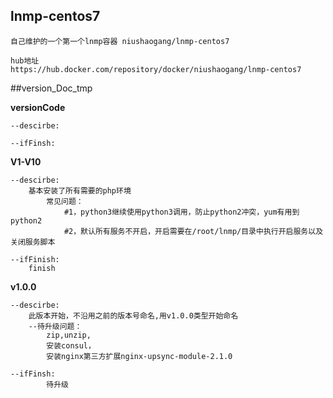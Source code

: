 ## lnmp-centos7

	自己维护的一个第一个lnmp容器 niushaogang/lnmp-centos7

	hub地址
	https://hub.docker.com/repository/docker/niushaogang/lnmp-centos7


##version_Doc_tmp

	
**versionCode**

	--descirbe:
	
	--ifFinsh:
		
		
**V1-V10**

	--descirbe:
		基本安装了所有需要的php环境
			常见问题：
				#1，python3继续使用python3调用，防止python2冲突，yum有用到python2
				#2，默认所有服务不开启，开启需要在/root/lnmp/目录中执行开启服务以及关闭服务脚本
	
	--ifFinish:
		finish

**v1.0.0**

	--descirbe:
		此版本开始，不沿用之前的版本号命名,用v1.0.0类型开始命名
		--待升级问题：
			zip,unzip,
			安装consul，
			安装nginx第三方扩展nginx-upsync-module-2.1.0 
	
	--ifFinsh:
			待升级